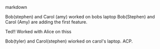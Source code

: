 
markdown

Bob(stephen) and Carol (amy) worked on bobs laptop
Bob(Stephen) and Carol (Amy) are adding the first feature.


Ted!! Worked with Alice on thiss

Bob(tyler) and Carol(stephen) wiorked on carol's laptop. ACP.

